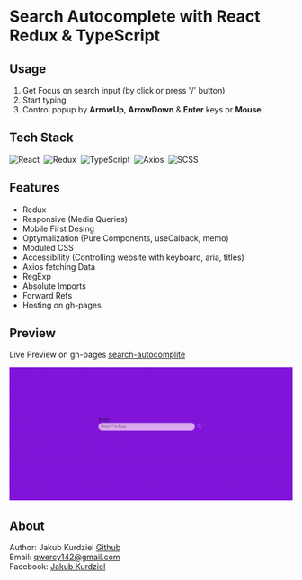 # Search Autocomplete with React Redux & TypeScript

## Usage

1. Get Focus on search input (by click or press '/' button)
2. Start typing
3. Control popup by **ArrowUp**, **ArrowDown** & **Enter** keys or **Mouse**

## Tech Stack

![React](https://img.shields.io/badge/-React-05122A?style=flat&logo=react)&nbsp;
![Redux](https://img.shields.io/badge/-Redux-05122A?style=flat&logo=redux&logoColor=1572B6)&nbsp;
![TypeScript](https://img.shields.io/badge/-TypeScript-05122A?style=flat&logo=typescript)&nbsp;
![Axios](https://img.shields.io/badge/-axios-05122A?style=flat&logo=axisos)&nbsp;
![SCSS](https://img.shields.io/badge/-SCSS-05122A?style=flat&logo=SASS)&nbsp;

## Features

- Redux
- Responsive (Media Queries)
- Mobile First Desing
- Optymalization (Pure Components, useCalback, memo)
- Moduled CSS
- Accessibility (Controlling website with keyboard, aria, titles)
- Axios fetching Data
- RegExp
- Absolute Imports
- Forward Refs
- Hosting on gh-pages 

## Preview

Live Preview on gh-pages [search-autocomplite](https://kubo550.github.io/search-autocomplite)  

![preview gif](https://raw.githubusercontent.com/kubo550/search-autocomplite/master/preview/autocomplete-preview.gif)

## About

Author: Jakub Kurdziel [Github](https://github.com/kubo550)  
Email: qwercy142@gmail.com  
Facebook: [Jakub Kurdziel](https://www.facebook.com/powerty2/)
